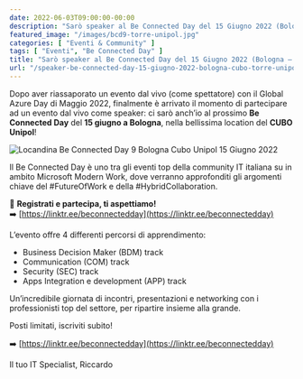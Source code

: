 ```yaml
---
date: 2022-06-03T09:00:00-00:00
description: "Sarò speaker al Be Connected Day del 15 Giugno 2022 (Bologna - CUBO Torre Unipol) - Riccardo Corna"
featured_image: "/images/bcd9-torre-unipol.jpg"
categories: [ "Eventi & Community" ]
tags: [ "Eventi", "Be Connected Day" ]
title: "Sarò speaker al Be Connected Day del 15 Giugno 2022 (Bologna – CUBO Torre Unipol)"
url: "/speaker-be-connected-day-15-giugno-2022-bologna-cubo-torre-unipol"
---
```

Dopo aver riassaporato un evento dal vivo (come spettatore) con il Global Azure Day di Maggio 2022, finalmente è arrivato il momento di partecipare ad un evento dal vivo come speaker: ci sarò anch’io al prossimo **Be Connected Day** del **15 giugno a Bologna**, nella bellissima location del **CUBO Unipol**!

![Locandina Be Connected Day 9 Bologna Cubo Unipol 15 Giugno 2022](/images/bcd9-torre-unipol.jpg)

Il Be Connected Day è uno tra gli eventi top della community IT italiana su in ambito Microsoft Modern Work, dove verranno approfonditi gli argomenti chiave del #FutureOfWork e della #HybridCollaboration.

📄 **Registrati e partecipa, ti aspettiamo!**  
➡️ [https://linktr.ee/beconnectedday](https://linktr.ee/beconnectedday)

L’evento offre 4 differenti percorsi di apprendimento:
- Business Decision Maker (BDM) track
- Communication (COM) track
- Security (SEC) track
- Apps Integration e development (APP) track

Un’incredibile giornata di incontri, presentazioni e networking con i professionisti top del settore, per ripartire insieme alla grande.

Posti limitati, iscriviti subito!

➡️ [https://linktr.ee/beconnectedday](https://linktr.ee/beconnectedday)

Il tuo IT Specialist, Riccardo